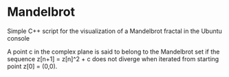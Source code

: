 # Mandelbrot
Simple C++ script for the visualization of a Mandelbrot fractal in the Ubuntu console

A point c in the complex plane is said to belong to the Mandelbrot set if the sequence z[n+1] = z[n]^2 + c does not diverge when iterated from starting point z[0] = (0,0).
